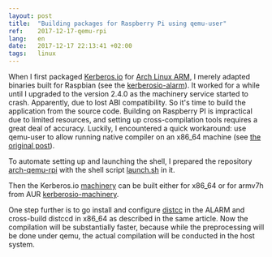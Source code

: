 ```yaml
---
layout: post
title:  "Building packages for Raspberry Pi using qemu-user"
ref:    2017-12-17-qemu-rpi
lang:   en
date:   2017-12-17 22:13:41 +02:00
tags:   linux
---
```


When I first packaged [Kerberos.io](https://kerberos.io/) for [Arch Linux
ARM](https://archlinuxarm.org/), I merely adapted binaries built for Raspbian
(see the [kerberosio-alarm](https://github.com/sakhnik/kerberosio-alarm)). It
worked for a while until I upgraded to the version 2.4.0 as the machinery
service started to crash. Apparently, due to lost ABI compatibility. So it's
time to build the application from the source code. Building on Raspberry PI is
impractical due to limited resources, and setting up cross-compilation tools
requires a great deal of accuracy. Luckily, I encountered a quick workaround:
use qemu-user to allow running native compiler on an x86_64 machine (see [the
original post](http://kbeckmann.github.io/2017/05/26/QEMU-instead-of-cross-compiling/)).

To automate setting up and launching the shell, I prepared the repository
[arch-qemu-rpi](https://github.com/sakhnik/arch-qemu-rpi) with the shell script
[launch.sh](https://github.com/sakhnik/arch-qemu-rpi/blob/master/launch.sh) in
it.

Then the Kerberos.io [machinery](https://github.com/kerberos-io/machinery) can
be built either for x86_64 or for armv7h from AUR
[kerberosio-machinery](https://aur.archlinux.org/packages/kerberosio-machinery/).

One step further is to go install and configure
[distcc](https://wiki.archlinux.org/index.php/Distcc) in the ALARM and
cross-build distccd in x86_64 as described in the same article. Now the
compilation will be substantially faster, because while the preprocessing will
be done under qemu, the actual compilation will be conducted in the host system.
